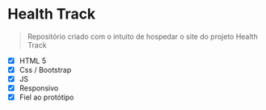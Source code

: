 # Health Track

> Repositório criado com o intuito de hospedar o site do projeto Health Track
- [x] HTML 5
- [x] Css / Bootstrap
- [x] JS
- [x] Responsivo
- [x] Fiel ao protótipo

